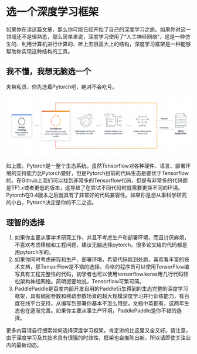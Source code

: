 # 选一个深度学习框架



如果你在读这篇文章，那么你可能已经开始了自己的深度学习之旅。如果你对这一领域还不是很熟悉，那么简单来说，深度学习使用了“人工神经网络”，这是一种仿生的、利用计算机进行计算的、听上去很高大上的结构，深度学习框架是一种能够帮助你实现这种结构的工具。

## 我不懂，我想无脑选一个

夹带私货，你先选着Pytorch吧，绝对不会吃亏。

![img](./src/nn-and-frameworks/pytorch.jpg)

如上图，Pytorch是一整个生态系统。虽然Tensorflow对各种硬件、语言、部署环境的支持能力比Pytorch要好，但是Pytorch目前的代码生态是要优于Tensorflow的。在Github上我们可以找到非常多的Tensorflow代码，但是有非常多的代码都是TF1.x或者更低的版本，这导致了在尝试不同代码时就需要更换不同的环境。Pytorch在0.4版本之后就具有了非常好的代码兼容性。如果你是想从事科学研究的小白，Pytorch决定是你的不二之选。

## 理智的选择

1. 如果你主要从事学术研究工作，并且不考虑生产和部署环境，而且讨厌麻烦，不喜欢考虑移植和工程问题，建议无脑选择pytorch。很多论文给的代码都是用pytorch写的。
2. 如果你同时考虑研究和生产、部署环境，希望代码能到处跑，喜欢看丰富的技术文档，那TensorFlow是不错的选择。合格的程序员可以使用TensorFlow编写具有工程完整性的代码，初学者也可以使用tensorflow.keras用几行代码轻松架构神经网络。简明扼要地说，Tensorflow可繁可简。
3. PaddlePaddle是百度内部开发自用的Paddle衍生得到的生态完整的深度学习框架，具有稠密参数和稀疏参数场景的超大规模深度学习并行训练能力，有百度在线平台支持，从编写到部署你基本不怎么用愁，文档中英都有，这两年生态也在逐渐完善。如果你主要从事生产环境，PaddlePaddle是你不错的选择。

更多内容请自行搜索如何选择深度学习框架，肯定讲的比这里又全又好。请注意，由于深度学习及其技术具有很强的时效性，框架也会推陈出新，所以请即使关注业内的最新动态。